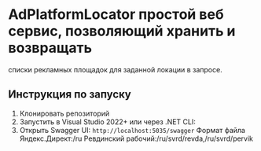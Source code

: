 # AdPlatformLocator простой веб сервис, позволяющий хранить и возвращать
списки рекламных площадок для заданной локации в запросе.
## Инструкция по запуску

1. Клонировать репозиторий
2. Запустить в Visual Studio 2022+ или через .NET CLI:
3. Открыть Swagger UI: `http://localhost:5035/swagger`
Формат файла
Яндекс.Директ:/ru
Ревдинский рабочий:/ru/svrd/revda,/ru/svrd/pervik
